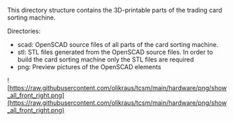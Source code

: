This directory structure contains the 3D-printable parts of the trading card sorting machine.

Directories:

 * scad: OpenSCAD source files of all parts of the card sorting machine.
 * stl: STL files generated from the OpenSCAD source files. In order to build the 
  card sorting machine only the STL files are required
 * png: Preview pictures of the OpenSCAD elements
 
 ![https://raw.githubusercontent.com/olikraus/tcsm/main/hardware/png/show_all_front_right.png](https://raw.githubusercontent.com/olikraus/tcsm/main/hardware/png/show_all_front_right.png)
 